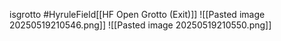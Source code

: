 isgrotto #HyruleField[[HF Open Grotto (Exit)]]
![[Pasted image 20250519210546.png]]
![[Pasted image 20250519210550.png]]